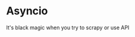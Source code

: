 # Asyncio
It's black magic when you try to scrapy or use API
<!--stackedit_data:
eyJoaXN0b3J5IjpbMjU5NTg0MjM1XX0=
-->